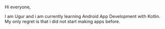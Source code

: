 Hi everyone,

I am Ugur and i am currently learning Android App Development with Kotlin. My only regret is that i did not start making apps before. 

<!---
ugursnr/ugursnr is a ✨ special ✨ repository because its `README.md` (this file) appears on your GitHub profile.
You can click the Preview link to take a look at your changes.
--->
